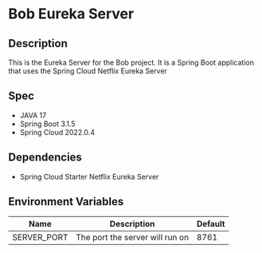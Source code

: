 # Bob Eureka Server

## Description

This is the Eureka Server for the Bob project. It is a Spring Boot application that uses the Spring Cloud Netflix Eureka
Server

## Spec

- JAVA 17
- Spring Boot 3.1.5
- Spring Cloud 2022.0.4

## Dependencies

- Spring Cloud Starter Netflix Eureka Server

## Environment Variables

| Name        | Description                     | Default |
|-------------|---------------------------------|---------|
| SERVER_PORT | The port the server will run on | 8761    |
